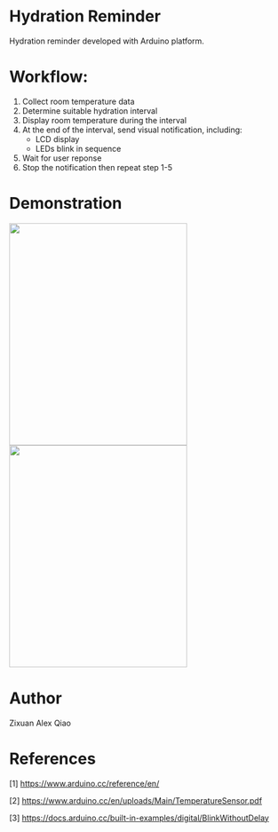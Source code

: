 # Hydration Reminder
Hydration reminder developed with Arduino platform. 
# Workflow:
1. Collect room temperature data
2. Determine suitable hydration interval
3. Display room temperature during the interval
4. At the end of the interval, send visual notification, including:
    * LCD display
    * LEDs blink in sequence
5. Wait for user reponse
6. Stop the notification then repeat step 1-5
# Demonstration
<img src="https://github.com/Zixuan-Qiao/learn/assets/102449059/6b949805-7307-40a2-81c9-891114550cc8" width="320" height="400">
<img src="https://github.com/Zixuan-Qiao/learn/assets/102449059/0c4530fa-10b6-43fa-aae0-801472a77f83" width="320" height="400">

# Author
Zixuan Alex Qiao
# References
[1] https://www.arduino.cc/reference/en/

[2] https://www.arduino.cc/en/uploads/Main/TemperatureSensor.pdf

[3] https://docs.arduino.cc/built-in-examples/digital/BlinkWithoutDelay
